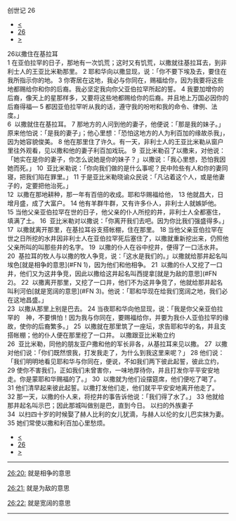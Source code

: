 ﻿





 创世记 26




* [<](bible/GEN25.md)
* [26](bible/GEN.md)
* [>](bible/GEN27.md)



 
26以撒住在基拉耳  
1 在亚伯拉罕的日子，那地有一次饥荒；这时又有饥荒，以撒就往基拉耳去，到非利士人的王亚比米勒那里。 
2 耶和华向以撒显现，说：「你不要下埃及去，要住在我所指示你的地。 
3 你寄居在这地，我必与你同在，赐福给你，因为我要将这些地都赐给你和你的后裔。我必坚定我向你父亚伯拉罕所起的誓。 
4 我要加增你的后裔，像天上的星那样多，又要将这些地都赐给你的后裔。并且地上万国必因你的后裔得福— 
5 都因亚伯拉罕听从我的话，遵守我的吩咐和我的命令、律例、法度。」  
6  以撒就住在基拉耳。 
7 那地方的人问到他的妻子，他便说：「那是我的妹子。」原来他怕说：「是我的妻子」；他心里想：「恐怕这地方的人为利百加的缘故杀我」，因为她容貌俊美。 
8 他在那里住了许久。有一天，非利士人的王亚比米勒从窗户里往外观看，见以撒和他的妻子利百加戏玩。 
9  亚比米勒召了以撒来，对他说：「她实在是你的妻子，你怎么说她是你的妹子？」以撒说：「我心里想，恐怕我因她而死。」 
10  亚比米勒说：「你向我们做的是什么事呢？民中险些有人和你的妻同寝，把我们陷在罪里。」 
11 于是亚比米勒晓谕众民说：「凡沾着这个人，或是他妻子的，定要把他治死。」  
12  以撒在那地耕种，那一年有百倍的收成。耶和华赐福给他， 
13 他就昌大，日增月盛，成了大富户。 
14 他有羊群牛群，又有许多仆人，非利士人就嫉妒他。 
15 当他父亲亚伯拉罕在世的日子，他父亲的仆人所挖的井，非利士人全都塞住，填满了土。 
16  亚比米勒对以撒说：「你离开我们去吧。因为你比我们强盛得多。」  
17  以撒就离开那里，在基拉耳谷支搭帐棚，住在那里。 
18 当他父亲亚伯拉罕在世之日所挖的水井因非利士人在亚伯拉罕死后塞住了，以撒就重新挖出来，仍照他父亲所叫的叫那些井的名字。 
19  以撒的仆人在谷中挖井，便得了一口活水井。 
20  基拉耳的牧人与以撒的牧人争竞，说：「这水是我们的。」以撒就给那井起名叫埃色[就是相争的意思](#FN
1)，因为他们和他相争。 
21  以撒的仆人又挖了一口井，他们又为这井争竞，因此以撒给这井起名叫西提拿[就是为敌的意思](#FN
2)。 
22  以撒离开那里，又挖了一口井，他们不为这井争竞了，他就给那井起名叫利河伯[就是宽阔的意思](#FN
3)。他说：「耶和华现在给我们宽阔之地，我们必在这地昌盛。」  
23  以撒从那里上别是巴去。 
24 当夜耶和华向他显现，说：「我是你父亲亚伯拉罕的　神，不要惧怕！因为我与你同在，要赐福给你，并要为我仆人亚伯拉罕的缘故，使你的后裔繁多。」 
25  以撒就在那里筑了一座坛，求告耶和华的名，并且支搭帐棚；他的仆人便在那里挖了一口井。 以撒跟亚比米勒立约  
26  亚比米勒，同他的朋友亚户撒和他的军长非各，从基拉耳来见以撒。 
27  以撒对他们说：「你们既然恨我，打发我走了，为什么到我这里来呢？」 
28 他们说：「我们明明地看见耶和华与你同在，便说，不如我们两下彼此起誓，彼此立约， 
29 使你不害我们，正如我们未曾害你，一味地厚待你，并且打发你平平安安地走。你是蒙耶和华赐福的了。」 
30  以撒就为他们设摆筵席，他们便吃了喝了。 
31 他们清早起来彼此起誓。以撒打发他们走，他们就平平安安地离开他走了。 
32 那一天，以撒的仆人来，将挖井的事告诉他说：「我们得了水了。」 
33 他就给那井起名叫示巴；因此那城叫做别是巴，直到今日。 以扫的外族妻子  
34  以扫四十岁的时候娶了赫人比利的女儿犹滴，与赫人以伦的女儿巴实抹为妻。 
35 她们常使以撒和利百加心里愁烦。 
* [<](bible/GEN25.md)
* [26](bible/GEN.md)
* [>](bible/GEN27.md)





---


[26:20:](#V20)
就是相争的意思


[26:21:](#V21)
就是为敌的意思


[26:22:](#V22)
就是宽阔的意思




---









